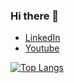 ### Hi there 👋

- [LinkedIn](https://www.linkedin.com/in/lucasrainett/)
- [Youtube](https://www.youtube.com/channel/UCmXfe6DV8nydTTlG9w_UHJA)

[![Top Langs](https://github-readme-stats.vercel.app/api/top-langs/?username=lucasrainett)](https://github.com/lucasrainett)

<!--
**lucasrainett/lucasrainett** is a ✨ _special_ ✨ repository because its `README.md` (this file) appears on your GitHub profile.

Here are some ideas to get you started:

- 🔭 I’m currently working on 
- 🌱 I’m currently learning ...
- 👯 I’m looking to collaborate on ...
- 🤔 I’m looking for help with ...
- 💬 Ask me about ...
- 📫 How to reach me: ...
- 😄 Pronouns: ...
- ⚡ Fun fact: ...
-->
